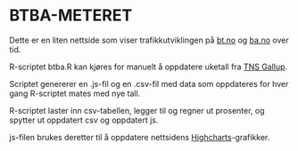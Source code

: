 BTBA-METERET
============

Dette er en liten nettside som viser trafikkutviklingen på <a href="bt.no" target="blank">bt.no</a> og <a href="ba.no" target="blank">ba.no</a> over tid.

R-scriptet btba.R kan kjøres for manuelt å oppdatere uketall fra <a href="http://tnslistene.no/" target="blank">TNS Gallup</a>.

Scriptet genererer en .js-fil og en .csv-fil med data som oppdateres for hver gang R-scriptet mates med nye tall.

R-scriptet laster inn csv-tabellen, legger til og regner ut prosenter, og spytter ut oppdatert csv og oppdatert js.

js-filen brukes deretter til å oppdatere nettsidens <a href="http://www.highcharts.com/" target="blank">Highcharts</a>-grafikker.

